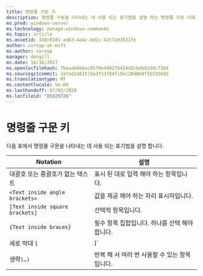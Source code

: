 ```yaml
---
title: 명령줄 구문 키
description: 명령줄 구문을 나타내는 데 사용 되는 표기법을 설명 하는 명령줄 구문 키에 대 한 참조 문서입니다.
ms.prod: windows-server
ms.technology: manage-windows-commands
ms.topic: article
ms.assetid: 338c0381-ad63-4a4c-bd2c-42c7a93821fe
author: coreyp-at-msft
ms.author: coreyp
manager: dongill
ms.date: 10/16/2017
ms.openlocfilehash: 7beaab6b6ac05f8e440276424d2cbdb81ddc73b4
ms.sourcegitcommit: 2afed2461574a3f53f84fc9ec28d86df3b335685
ms.translationtype: MT
ms.contentlocale: ko-KR
ms.lasthandoff: 07/02/2020
ms.locfileid: "85929726"
---
```

# <a name="command-line-syntax-key"></a>명령줄 구문 키

다음 표에서 명령줄 구문을 나타내는 데 사용 되는 표기법을 설명 합니다.

| Notation | 설명 |
| -------- | ----------- |
| 대괄호 또는 중괄호가 없는 텍스트 | 표시 된 대로 입력 해야 하는 항목입니다. |
| `<Text inside angle brackets>` | 값을 제공 해야 하는 자리 표시자입니다. |
| `[Text inside square brackets]` | 선택적 항목입니다. |
| `{Text inside braces}` | 필수 항목 집합입니다. 하나를 선택 해야 합니다. |
| 세로 막대`(|)`| 상호 배타적인 항목에 대 한 구분 기호입니다. 하나를 선택 해야 합니다. |
| 생략`(…)` | 반복 해 서 여러 번 사용할 수 있는 항목입니다. |

